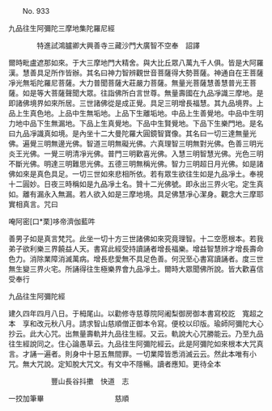 ﻿　　No. 933

九品往生阿彌陀三摩地集陀羅尼經

　　　　特進試鴻臚卿大興善寺三藏沙門大廣智不空奉　詔譯


爾時毗盧遮那如來。于大三摩地門大精舍。與大比丘眾八萬九千人俱。皆是大阿羅漢。慧善具足所作皆辦。其名曰神力智辨觀世音菩薩得大勢菩薩。神通自在王菩薩凈光無垢陀羅尼菩薩。大力普聞菩薩大莊嚴力菩薩。無量光菩薩慧善慧普光王菩薩。如是等大菩薩聲聞大眾。往詣佛所白言世尊。無量壽國在九品凈識三摩地。是即諸佛境界如來所居。三世諸佛從是成正覺。具足三明增長福慧。其九品境界。上品上生真色地。上品中生無垢地。上品下生離垢地。中品上生善覺地。中品中生明力地中品下生無漏地。下品上生真覺地。下品中生賢覺地。下品下生樂門地。是名曰九品凈識真如境。是內坐十二大曼陀羅大圓鏡智寶像。其名曰一切三達無量光佛。遍覺三明無邊光佛。智道三明無礙光佛。六真理智三明無對光佛。色善三明光炎王光佛。一覺三明清凈光佛。普門三明歡喜光佛。入慧三明智慧光佛。光色三明不斷光佛。明達三明難思光佛。五德三明無稱光佛。智力三明超日月光佛。如是諸佛如來是真色具足。一切三世如來悲相所依。若有眾生欲往生如是九品凈土。奉視十二圓妙。日夜三時稱如是九品凈土名。贊十二光佛號。即永出三界火宅。定生真如。離有漏永入無漏。若人欲入如是三摩地境。具足佛慧凈心潔身。觀念大三摩耶實相真言。咒曰

唵阿密[口*栗]哆帝濟伽藍吽

善男子如是真言梵咒。此坐一切十方三世諸佛如來究竟理智。十二空愿根本。若我弟子欲利樂三界饒益人天。書寫此經受持讀誦者增長福樂。增益智慧辨才增長壽命色力。消除業障消滅萬病。增長悲愛無不具足色善。何況至心書寫讀誦者。度三世無生變三界火宅。所誦得往生極樂界會九品凈土。爾時大眾聞佛所說。皆大歡喜信受奉行

九品往生阿彌陀經



建久四年四月八日。于栂尾山。以勸修寺慈尊院阿阇梨御房御本書寫校訖　寬超之本　享和改元秋八月。請求智山慈順僧正御本令寫。便校以印版。瑜師阿彌陀大心抄云。此大心咒。出無量壽軌并九品往生經。又云。軌說大心咒勝能云。乃至九品往生經說同之。住心論愚草云。九品往生阿彌陀經云。此是阿彌陀如來根本大咒真言。才誦一遍者。則身中十惡五無間罪。一切業障皆悉消滅云云。然此本唯有小咒。無大咒說。定知脫大咒文。有文中不隱暢。讀者應知。更待全本

　　　　　　豐山長谷抖擻　快道　志

一挍加筆畢　　　　　　　　　　慈順
